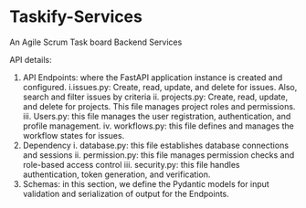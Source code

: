 # Taskify-Services
An Agile Scrum Task board Backend Services

API details:
1. API Endpoints: where the FastAPI application instance is created and configured.
   i.issues.py: Create, read, update, and delete for issues. Also, search and filter issues by criteria
   ii. projects.py: Create, read, update, and delete for projects. This file manages project roles and permissions.
   iii. Users.py: this file manages the user registration, authentication, and profile management.
   iv. workflows.py: this file defines and manages the workflow states for issues.
3. Dependency
   i. database.py: this file establishes database connections and sessions
   ii. permission.py: this file manages permission checks and role-based access control
   iii. security.py: this file handles authentication, token generation, and verification.
5. Schemas: in this section, we define the Pydantic models for input validation and serialization of output for the Endpoints.
